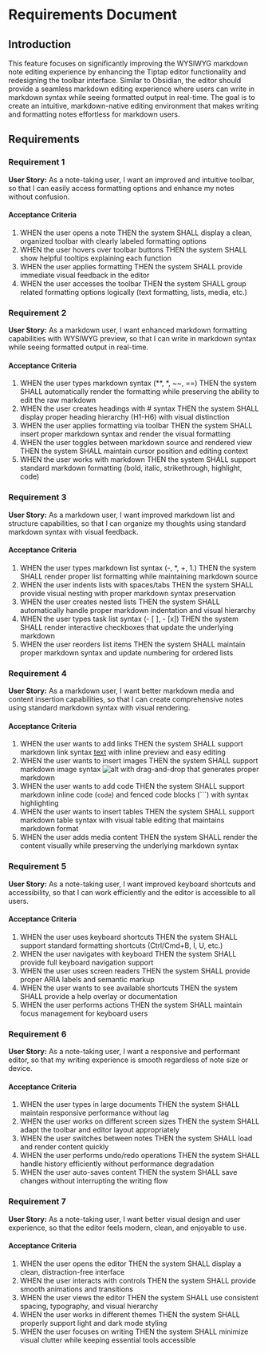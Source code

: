 # Requirements Document

## Introduction

This feature focuses on significantly improving the WYSIWYG markdown note editing experience by enhancing the Tiptap editor functionality and redesigning the toolbar interface. Similar to Obsidian, the editor should provide a seamless markdown editing experience where users can write in markdown syntax while seeing formatted output in real-time. The goal is to create an intuitive, markdown-native editing environment that makes writing and formatting notes effortless for markdown users.

## Requirements

### Requirement 1

**User Story:** As a note-taking user, I want an improved and intuitive toolbar, so that I can easily access formatting options and enhance my notes without confusion.

#### Acceptance Criteria

1. WHEN the user opens a note THEN the system SHALL display a clean, organized toolbar with clearly labeled formatting options
2. WHEN the user hovers over toolbar buttons THEN the system SHALL show helpful tooltips explaining each function
3. WHEN the user applies formatting THEN the system SHALL provide immediate visual feedback in the editor
4. WHEN the user accesses the toolbar THEN the system SHALL group related formatting options logically (text formatting, lists, media, etc.)

### Requirement 2

**User Story:** As a markdown user, I want enhanced markdown formatting capabilities with WYSIWYG preview, so that I can write in markdown syntax while seeing formatted output in real-time.

#### Acceptance Criteria

1. WHEN the user types markdown syntax (**, *, ~~, ==) THEN the system SHALL automatically render the formatting while preserving the ability to edit the raw markdown
2. WHEN the user creates headings with # syntax THEN the system SHALL display proper heading hierarchy (H1-H6) with visual distinction
3. WHEN the user applies formatting via toolbar THEN the system SHALL insert proper markdown syntax and render the visual formatting
4. WHEN the user toggles between markdown source and rendered view THEN the system SHALL maintain cursor position and editing context
5. WHEN the user works with markdown THEN the system SHALL support standard markdown formatting (bold, italic, strikethrough, highlight, code)

### Requirement 3

**User Story:** As a markdown user, I want improved markdown list and structure capabilities, so that I can organize my thoughts using standard markdown syntax with visual feedback.

#### Acceptance Criteria

1. WHEN the user types markdown list syntax (-, *, +, 1.) THEN the system SHALL render proper list formatting while maintaining markdown source
2. WHEN the user indents lists with spaces/tabs THEN the system SHALL provide visual nesting with proper markdown syntax preservation
3. WHEN the user creates nested lists THEN the system SHALL automatically handle proper markdown indentation and visual hierarchy
4. WHEN the user types task list syntax (- [ ], - [x]) THEN the system SHALL render interactive checkboxes that update the underlying markdown
5. WHEN the user reorders list items THEN the system SHALL maintain proper markdown syntax and update numbering for ordered lists

### Requirement 4

**User Story:** As a markdown user, I want better markdown media and content insertion capabilities, so that I can create comprehensive notes using standard markdown syntax with visual rendering.

#### Acceptance Criteria

1. WHEN the user wants to add links THEN the system SHALL support markdown link syntax [text](url) with inline preview and easy editing
2. WHEN the user wants to insert images THEN the system SHALL support markdown image syntax ![alt](path) with drag-and-drop that generates proper markdown
3. WHEN the user wants to add code THEN the system SHALL support markdown inline code (`code`) and fenced code blocks (```) with syntax highlighting
4. WHEN the user wants to insert tables THEN the system SHALL support markdown table syntax with visual table editing that maintains markdown format
5. WHEN the user adds media content THEN the system SHALL render the content visually while preserving the underlying markdown syntax

### Requirement 5

**User Story:** As a note-taking user, I want improved keyboard shortcuts and accessibility, so that I can work efficiently and the editor is accessible to all users.

#### Acceptance Criteria

1. WHEN the user uses keyboard shortcuts THEN the system SHALL support standard formatting shortcuts (Ctrl/Cmd+B, I, U, etc.)
2. WHEN the user navigates with keyboard THEN the system SHALL provide full keyboard navigation support
3. WHEN the user uses screen readers THEN the system SHALL provide proper ARIA labels and semantic markup
4. WHEN the user wants to see available shortcuts THEN the system SHALL provide a help overlay or documentation
5. WHEN the user performs actions THEN the system SHALL maintain focus management for keyboard users

### Requirement 6

**User Story:** As a note-taking user, I want a responsive and performant editor, so that my writing experience is smooth regardless of note size or device.

#### Acceptance Criteria

1. WHEN the user types in large documents THEN the system SHALL maintain responsive performance without lag
2. WHEN the user works on different screen sizes THEN the system SHALL adapt the toolbar and editor layout appropriately
3. WHEN the user switches between notes THEN the system SHALL load and render content quickly
4. WHEN the user performs undo/redo operations THEN the system SHALL handle history efficiently without performance degradation
5. WHEN the user auto-saves content THEN the system SHALL save changes without interrupting the writing flow

### Requirement 7

**User Story:** As a note-taking user, I want better visual design and user experience, so that the editor feels modern, clean, and enjoyable to use.

#### Acceptance Criteria

1. WHEN the user opens the editor THEN the system SHALL display a clean, distraction-free interface
2. WHEN the user interacts with controls THEN the system SHALL provide smooth animations and transitions
3. WHEN the user views the editor THEN the system SHALL use consistent spacing, typography, and visual hierarchy
4. WHEN the user works in different themes THEN the system SHALL properly support light and dark mode styling
5. WHEN the user focuses on writing THEN the system SHALL minimize visual clutter while keeping essential tools accessible
